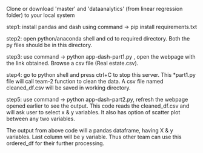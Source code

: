 Clone or download 'master' and 'dataanalytics' (from linear regression folder) to your local system

step1: install pandas and dash using command -> pip install requirements.txt

step2: open python/anaconda shell and cd to required directory. Both the py files should be in this directory. 

step3: use command -> python app-dash-part1.py , open the webpage with the link obtained. Browse a csv file (Real estate.csv).

step4: go to python shell and press ctrl+C to stop this server. This *part1.py file will call team-2 function to clean the data. A csv file named cleaned_df.csv will be saved in working directory.

step5: use command -> python app-dash-part2.py, refresh the webpage opened earlier to see the output. This code reads the cleaned_df.csv and will ask user to select x & y variables. It also has option of scatter plot between any two variables. 

The output from above code will a pandas dataframe, having X & y variables. Last column will be y variable. Thus other team can use this ordered_df for their further processing.
